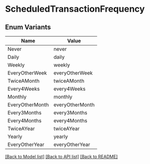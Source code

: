 # ScheduledTransactionFrequency

## Enum Variants

| Name | Value |
|---- | -----|
| Never | never |
| Daily | daily |
| Weekly | weekly |
| EveryOtherWeek | everyOtherWeek |
| TwiceAMonth | twiceAMonth |
| Every4Weeks | every4Weeks |
| Monthly | monthly |
| EveryOtherMonth | everyOtherMonth |
| Every3Months | every3Months |
| Every4Months | every4Months |
| TwiceAYear | twiceAYear |
| Yearly | yearly |
| EveryOtherYear | everyOtherYear |


[[Back to Model list]](../README.md#documentation-for-models) [[Back to API list]](../README.md#documentation-for-api-endpoints) [[Back to README]](../README.md)


